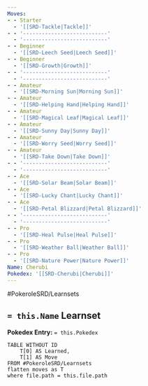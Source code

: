 ```yaml
---
Moves:
- - Starter
  - '[[SRD-Tackle|Tackle]]'
- - '---------------------------'
  - '---------------------------'
- - Beginner
  - '[[SRD-Leech Seed|Leech Seed]]'
- - Beginner
  - '[[SRD-Growth|Growth]]'
- - '---------------------------'
  - '---------------------------'
- - Amateur
  - '[[SRD-Morning Sun|Morning Sun]]'
- - Amateur
  - '[[SRD-Helping Hand|Helping Hand]]'
- - Amateur
  - '[[SRD-Magical Leaf|Magical Leaf]]'
- - Amateur
  - '[[SRD-Sunny Day|Sunny Day]]'
- - Amateur
  - '[[SRD-Worry Seed|Worry Seed]]'
- - Amateur
  - '[[SRD-Take Down|Take Down]]'
- - '---------------------------'
  - '---------------------------'
- - Ace
  - '[[SRD-Solar Beam|Solar Beam]]'
- - Ace
  - '[[SRD-Lucky Chant|Lucky Chant]]'
- - Ace
  - '[[SRD-Petal Blizzard|Petal Blizzard]]'
- - '---------------------------'
  - '---------------------------'
- - Pro
  - '[[SRD-Heal Pulse|Heal Pulse]]'
- - Pro
  - '[[SRD-Weather Ball|Weather Ball]]'
- - Pro
  - '[[SRD-Nature Power|Nature Power]]'
Name: Cherubi
Pokedex: '[[SRD-Cherubi|Cherubi]]'
---
```


#PokeroleSRD/Learnsets

## `= this.Name` Learnset

**Pokedex Entry:** `= this.Pokedex`

```dataview
TABLE WITHOUT ID
    T[0] AS Learned,
    T[1] AS Move
FROM #PokeroleSRD/Learnsets
flatten moves as T
where file.path = this.file.path
```
